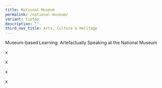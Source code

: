 ```yaml
---
title: National Museum
permalink: /national-museum/
variant: tiptap
description: ""
third_nav_title: Arts, Culture & Heritage
---
```

<p></p>
<p>Museum-based Learning: Artefactually Speaking at the National Museum</p>
<p>x</p>
<p>x</p>
<p>x</p>
<p>x</p>
